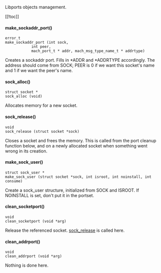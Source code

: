 Libports objects management.

[[!toc]]

#### make_sockaddr_port() ####

    error_t
    make_sockaddr_port (int sock,
                int peer,
                mach_port_t * addr, mach_msg_type_name_t * addrtype)

Creates a sockaddr port. Fills in \*ADDR and \*ADDRTYPE accordingly. The address should come from SOCK; PEER is 0 if we want this socket's name and 1 if we want the peer's name.

#### sock_alloc() ####

    struct socket *
    sock_alloc (void)

Allocates memory for a new socket.

#### sock_release() ####

    void
    sock_release (struct socket *sock)

Closes a socket and frees the memory. This is called from the port cleanup function below, and on a newly allocated socket when something went wrong in its creation.

#### make_sock_user() ####

    struct sock_user *
    make_sock_user (struct socket *sock, int isroot, int noinstall, int consume)

Create a sock_user structure, initialized from SOCK and ISROOT. If NOINSTALL is set, don't put it in the portset.

#### clean_socketport() ####

    void
    clean_socketport (void *arg)

Release the referenced socket. [sock_release](.) is called here.

#### clean_addrport() ####

    void
    clean_addrport (void *arg)

Nothing is done here.
